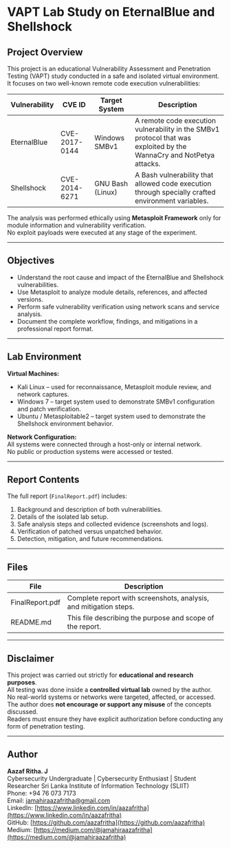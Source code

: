 # VAPT Lab Study on EternalBlue and Shellshock


## Project Overview

This project is an educational Vulnerability Assessment and Penetration Testing (VAPT) study conducted in a safe and isolated virtual environment.  
It focuses on two well-known remote code execution vulnerabilities:

| Vulnerability | CVE ID | Target System | Description |
|----------------|--------|----------------|--------------|
| EternalBlue | CVE-2017-0144 | Windows SMBv1 | A remote code execution vulnerability in the SMBv1 protocol that was exploited by the WannaCry and NotPetya attacks. |
| Shellshock | CVE-2014-6271 | GNU Bash (Linux) | A Bash vulnerability that allowed code execution through specially crafted environment variables. |

The analysis was performed ethically using **Metasploit Framework** only for module information and vulnerability verification.  
No exploit payloads were executed at any stage of the experiment.

---

## Objectives

- Understand the root cause and impact of the EternalBlue and Shellshock vulnerabilities.  
- Use Metasploit to analyze module details, references, and affected versions.  
- Perform safe vulnerability verification using network scans and service analysis.  
- Document the complete workflow, findings, and mitigations in a professional report format.

---

## Lab Environment

**Virtual Machines:**
- Kali Linux – used for reconnaissance, Metasploit module review, and network captures.  
- Windows 7 – target system used to demonstrate SMBv1 configuration and patch verification.  
- Ubuntu / Metasploitable2 – target system used to demonstrate the Shellshock environment behavior.

**Network Configuration:**  
All systems were connected through a host-only or internal network.  
No public or production systems were accessed or tested.

---

## Report Contents

The full report (`FinalReport.pdf`) includes:

1. Background and description of both vulnerabilities.  
2. Details of the isolated lab setup.  
3. Safe analysis steps and collected evidence (screenshots and logs).  
4. Verification of patched versus unpatched behavior.  
5. Detection, mitigation, and future recommendations.

---

## Files

| File | Description |
|------|-------------|
| FinalReport.pdf | Complete report with screenshots, analysis, and mitigation steps. |
| README.md | This file describing the purpose and scope of the report. |

---

## Disclaimer

This project was carried out strictly for **educational and research purposes**.  
All testing was done inside a **controlled virtual lab** owned by the author.  
No real-world systems or networks were targeted, affected, or accessed.  
The author does **not encourage or support any misuse** of the concepts discussed.  
Readers must ensure they have explicit authorization before conducting any form of penetration testing.

---

## Author

**Aazaf Ritha. J**  
Cybersecurity Undergraduate | Cybersecurity Enthusiast | Student Researcher
Sri Lanka Institute of Information Technology (SLIIT)  
Phone: +94 76 073 7173  
Email: jamahiraazafritha@gmail.com  
LinkedIn: [https://www.linkedin.com/in/aazafritha](https://www.linkedin.com/in/aazafritha)  
GitHub: [https://github.com/aazafritha](https://github.com/aazafritha)  
Medium: [https://medium.com/@jamahiraazafritha](https://medium.com/@jamahiraazafritha) 
